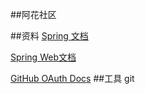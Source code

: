##阿花社区

##资料
[Spring 文档](https://spring.io.guides)

[Spring Web文档](https://spring.io/guides/gs/serving-web-content/)

[GitHub OAuth Docs](https://docs.github.com/en/developers/apps/creating-an-oauth-app)
##工具
git